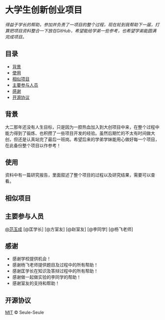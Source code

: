 # 大学生创新创业项目

*得益于学长的帮助，参加并负责了一项目的整个过程，现在轮到我帮助下一届，打算把项目资料整合一下放在GitHub，希望能给学弟一些参考，也希望学弟能圆满完成项目。*

## 目录 ## 
- [背景](#背景)
- [使用](#使用)
- [相似项目](#相似项目)
- [主要参与人员](#主要参与人员)
- [感谢](#感谢)
- [开源协议](#开源协议)

## 背景 ##
 大二那年还没有人生目标，只是因为一腔热血加入到大创项目中来，在整个过程中能力得到了锻炼、也积攒了一些项目开发的经验。虽然后期忙的不太有时间做大创，但还是认真站完了最后一班岗。希望后来的学弟学妹能用心做好每一个项目，在此备份整个项目以作参考！
 
 ## 使用 ## 
 资料中有一篇研究报告，里面叙述了整个项目的过程以及研究结果，需要可以查看。
 
 ## 相似项目 ##
 

## 主要参与人员 ##
[@范玉成](https://github.com/Seule-Seule)
[@匡学长]
[@方室友]
[@赵室友]
[@李同学]
[@杨飞老师]

## 感谢 ## 
 - 感谢学校提供机会！
 - 感谢杨飞老师提供题目及过程中的所有帮助！
 - 感谢匡学长在知识及答辩过程中的所有帮助！
 - 感谢做一起做实验的李同学的帮助！
 - 感谢室友的支持和帮助！
 
 ## 开源协议 ##
 [MIT](LICENSE) © Seule-Seule
 
